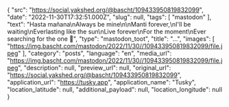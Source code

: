 {
  "src": "https://social.yakshed.org/@bascht/109433950819832099",
  "date": "2022-11-30T17:32:51.000Z",
  "slug": null,
  "tags": [
    "mastodon"
  ],
  "text": "Hasta mañana\nAlways be mine\n\nManti forever,\nI'll be waiting\nEverlasting like the sun\nLive forever\nFor the moment\nEver searching for the one 🥟",
  "type": "mastodon_toot",
  "title": "…",
  "images": [
    "https://img.bascht.com/mastodon/2022/11/30//109433950819832099/file.jpeg"
  ],
  "category": "posts",
  "language": "en",
  "media_url": "https://img.bascht.com/mastodon/2022/11/30//109433950819832099/file.jpeg",
  "description": null,
  "preview_url": null,
  "original_url": "https://social.yakshed.org/@bascht/109433950819832099",
  "application_url": "https://tusky.app",
  "application_name": "Tusky",
  "location_latitude": null,
  "additional_payload": null,
  "location_longitude": null
}